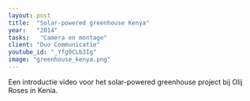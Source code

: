 ```yaml
---
layout: post
title:  "Solar-powered greenhouse Kenya"
year:   "2014"
tasks:   "Camera en montage"
client: "Duo Communicatie"
youtube_id: "_Yfg0CLb3Ig"
image: "greenhouse_kenya.png"
---
```


Een introductie video voor het solar-powered greenhouse project bij Olij Roses in Kenia.